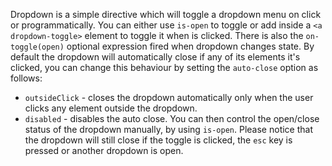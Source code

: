 
Dropdown is a simple directive which will toggle a dropdown menu on click or programmatically.
You can either use `is-open` to toggle or add inside a `<a dropdown-toggle>` element to toggle it when is clicked.
There is also the `on-toggle(open)` optional expression fired when dropdown changes state.
By default the dropdown will automatically close if any of its elements it's clicked, you can change this behaviour by setting the `auto-close` option as follows:

  * `outsideClick` - closes the dropdown automatically only when the user clicks any element outside the dropdown.
  * `disabled` - disables the auto close. You can then control the open/close status of the dropdown manually, by using `is-open`. Please notice that the dropdown will still close if the toggle is clicked, the `esc` key is pressed or another dropdown is open.
